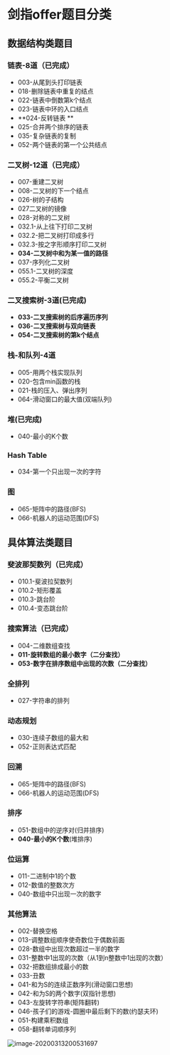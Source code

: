 # 剑指offer题目分类

## 数据结构类题目

### 链表-8道（已完成）

* 003-从尾到头打印链表
* 018-删除链表中重复的结点
* 022-链表中倒数第k个结点
* 023-链表中环的入口结点
* **024-反转链表 **
* 025-合并两个排序的链表
* 035-复杂链表的复制
* 052-两个链表的第一个公共结点

### 二叉树-12道（已完成）

* 007-重建二叉树
* 008-二叉树的下一个结点
* 026-树的子结构
* 027二叉树的镜像
* 028-对称的二叉树
* 032.1-从上往下打印二叉树
* 032.2-把二叉树打印成多行
* 032.3-按之字形顺序打印二叉树
* **034-二叉树中和为某一值的路径**
* 037-序列化二叉树
* 055.1-二叉树的深度
* 055.2-平衡二叉树

### 二叉搜索树-3道(已完成)

* **033-二叉搜索树的后序遍历序列**
* **036-二叉搜索树与双向链表**
* **054-二叉搜索树的第k个结点**

### 栈-和队列-4道

* 005-用两个栈实现队列
* 020-包含min函数的栈
* 021-栈的压入、弹出序列
* 064-滑动窗口的最大值(双端队列)

### 堆(已完成)

* 040-最小的K个数

### Hash Table

* 034-第一个只出现一次的字符

### 图

* 065-矩阵中的路径(BFS)
* 066-机器人的运动范围(DFS)

## 具体算法类题目

### 斐波那契数列（已完成）

* 010.1-斐波拉契数列
* 010.2-矩形覆盖
* 010.3-跳台阶
* 010.4-变态跳台阶

### 搜索算法（已完成）

* 004-二维数组查找
* **011-旋转数组的最小数字（二分查找）**
* **053-数字在排序数组中出现的次数（二分查找）**

### 全排列

* 027-字符串的排列

### 动态规划

* 030-连续子数组的最大和
* 052-正则表达式匹配

### 回溯

* 065-矩阵中的路径(BFS)
* 066-机器人的运动范围(DFS)

### 排序

* 051-数组中的逆序对(归并排序)
* **040-最小的K个数**(堆排序)

### 位运算

* 011-二进制中1的个数
* 012-数值的整数次方
* 040-数组中只出现一次的数字

### 其他算法

* 002-替换空格
* 013-调整数组顺序使奇数位于偶数前面
* 028-数组中出现次数超过一半的数字
* 031-整数中1出现的次数（从1到n整数中1出现的次数）
* 032-把数组排成最小的数
* 033-丑数
* 041-和为S的连续正数序列(滑动窗口思想)
* 042-和为S的两个数字(双指针思想)
* 043-左旋转字符串(矩阵翻转)
* 046-孩子们的游戏-圆圈中最后剩下的数(约瑟夫环)
* 051-构建乘积数组
* 058-翻转单词顺序列

![image-20200313200531697](http://java-guide.oss-cn-hangzhou.aliyuncs.com/typora/20200313200533-74759.png)